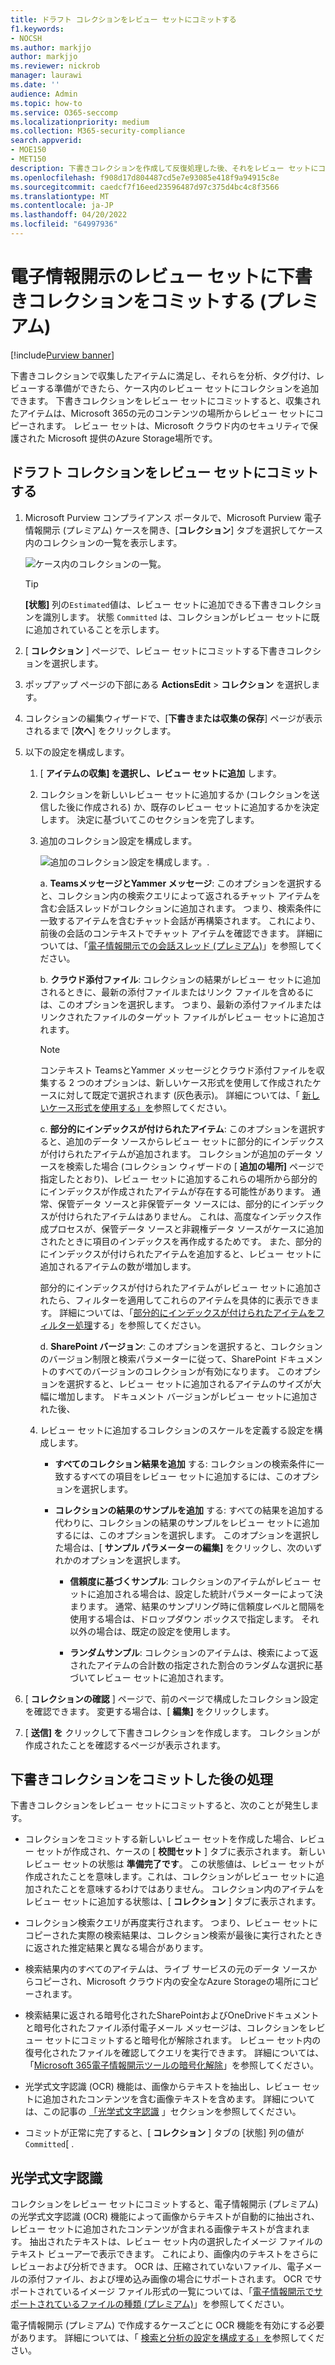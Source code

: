 ```yaml
---
title: ドラフト コレクションをレビュー セットにコミットする
f1.keywords:
- NOCSH
ms.author: markjjo
author: markjjo
ms.reviewer: nickrob
manager: laurawi
ms.date: ''
audience: Admin
ms.topic: how-to
ms.service: O365-seccomp
ms.localizationpriority: medium
ms.collection: M365-security-compliance
search.appverid:
- MOE150
- MET150
description: 下書きコレクションを作成して反復処理した後、それをレビュー セットにコミットできます。 下書きコレクションをコミットすると、収集されたアイテムがケース内のレビュー セットに追加されます。 収集されたアイテムがレビュー セットに含まれると、それらを分析、確認、エクスポートできます。
ms.openlocfilehash: f908d17d804487cd5e7e93085e418f9a94915c8e
ms.sourcegitcommit: caedcf7f16eed23596487d97c375d4bc4c8f3566
ms.translationtype: MT
ms.contentlocale: ja-JP
ms.lasthandoff: 04/20/2022
ms.locfileid: "64997936"
---
```

# <a name="commit-a-draft-collection-to-a-review-set-in-ediscovery-premium"></a>電子情報開示のレビュー セットに下書きコレクションをコミットする (プレミアム)

[!include[Purview banner](../includes/purview-rebrand-banner.md)]

下書きコレクションで収集したアイテムに満足し、それらを分析、タグ付け、レビューする準備ができたら、ケース内のレビュー セットにコレクションを追加できます。 下書きコレクションをレビュー セットにコミットすると、収集されたアイテムは、Microsoft 365の元のコンテンツの場所からレビュー セットにコピーされます。 レビュー セットは、Microsoft クラウド内のセキュリティで保護された Microsoft 提供のAzure Storage場所です。

## <a name="commit-a-draft-collection-to-a-review-set"></a>ドラフト コレクションをレビュー セットにコミットする

1. Microsoft Purview コンプライアンス ポータルで、Microsoft Purview 電子情報開示 (プレミアム) ケースを開き、[**コレクション**] タブを選択してケース内のコレクションの一覧を表示します。

   ![ケース内のコレクションの一覧。](../media/CommitDraftCollections1.png)

   > [!TIP]
   > **[状態]** 列の`Estimated`値は、レビュー セットに追加できる下書きコレクションを識別します。 状態 `Committed` は、コレクションがレビュー セットに既に追加されていることを示します。

2. [ **コレクション** ] ページで、レビュー セットにコミットする下書きコレクションを選択します。

3. ポップアップ ページの下部にある **ActionsEdit** >  **コレクション** を選択します。

4. コレクションの編集ウィザードで、[**下書きまたは収集の保存**] ページが表示されるまで [**次へ**] をクリックします。

5. 以下の設定を構成します。

   1. [ **アイテムの収集] を選択し、レビュー セットに追加** します。

   2. コレクションを新しいレビュー セットに追加するか (コレクションを送信した後に作成される) か、既存のレビュー セットに追加するかを決定します。 決定に基づいてこのセクションを完了します。

   3. 追加のコレクション設定を構成します。

      ![追加のコレクション設定を構成します。](../media/AeDAdditionalCollectionSettings.png).

       a.  **TeamsメッセージとYammer メッセージ**: このオプションを選択すると、コレクション内の検索クエリによって返されるチャット アイテムを含む会話スレッドがコレクションに追加されます。 つまり、検索条件に一致するアイテムを含むチャット会話が再構築されます。 これにより、前後の会話のコンテキストでチャット アイテムを確認できます。 詳細については、「[電子情報開示での会話スレッド (プレミアム)](conversation-review-sets.md)」を参照してください。

       b. **クラウド添付ファイル**: コレクションの結果がレビュー セットに追加されるときに、最新の添付ファイルまたはリンク ファイルを含めるには、このオプションを選択します。 つまり、最新の添付ファイルまたはリンクされたファイルのターゲット ファイルがレビュー セットに追加されます。

       > [!NOTE]
       > コンテキスト TeamsとYammer メッセージとクラウド添付ファイルを収集する 2 つのオプションは、新しいケース形式を使用して作成されたケースに対して既定で選択されます (灰色表示)。 詳細については、「 [新しいケース形式を使用する」を](advanced-ediscovery-new-case-format.md)参照してください。

       c. **部分的にインデックスが付けられたアイテム**: このオプションを選択すると、追加のデータ ソースからレビュー セットに部分的にインデックスが付けられたアイテムが追加されます。 コレクションが追加のデータ ソースを検索した場合 (コレクション ウィザードの [ **追加の場所]** ページで指定したとおり)、レビュー セットに追加するこれらの場所から部分的にインデックスが作成されたアイテムが存在する可能性があります。 通常、保管データ ソースと非保管データ ソースには、部分的にインデックスが付けられたアイテムはありません。 これは、高度なインデックス作成プロセスが、保管データ ソースと非親権データ ソースがケースに追加されたときに項目のインデックスを再作成するためです。 また、部分的にインデックスが付けられたアイテムを追加すると、レビュー セットに追加されるアイテムの数が増加します。 <p> 部分的にインデックスが付けられたアイテムがレビュー セットに追加されたら、フィルターを適用してこれらのアイテムを具体的に表示できます。 詳細については、「[部分的にインデックスが付けられたアイテムをフィルター処理](review-set-search.md#filter-partially-indexed-items)する」を参照してください。

      d. **SharePoint バージョン**: このオプションを選択すると、コレクションのバージョン制限と検索パラメーターに従って、SharePoint ドキュメントのすべてのバージョンのコレクションが有効になります。 このオプションを選択すると、レビュー セットに追加されるアイテムのサイズが大幅に増加します。 ドキュメント バージョンがレビュー セットに追加された後、 

   4. レビュー セットに追加するコレクションのスケールを定義する設定を構成します。

      - **すべてのコレクション結果を追加** する: コレクションの検索条件に一致するすべての項目をレビュー セットに追加するには、このオプションを選択します。

      - **コレクションの結果のサンプルを追加** する: すべての結果を追加する代わりに、コレクションの結果のサンプルをレビュー セットに追加するには、このオプションを選択します。 このオプションを選択した場合は、[ **サンプル パラメーターの編集]** をクリックし、次のいずれかのオプションを選択します。

         - **信頼度に基づくサンプル**: コレクションのアイテムがレビュー セットに追加される場合は、設定した統計パラメーターによって決まります。 通常、結果のサンプリング時に信頼度レベルと間隔を使用する場合は、ドロップダウン ボックスで指定します。 それ以外の場合は、既定の設定を使用します。

         - **ランダムサンプル**: コレクションのアイテムは、検索によって返されたアイテムの合計数の指定された割合のランダムな選択に基づいてレビュー セットに追加されます。

6. [ **コレクションの確認** ] ページで、前のページで構成したコレクション設定を確認できます。 変更する場合は、[ **編集]** をクリックします。

7. [ **送信] を** クリックして下書きコレクションを作成します。 コレクションが作成されたことを確認するページが表示されます。

## <a name="what-happens-after-you-commit-a-draft-collection"></a>下書きコレクションをコミットした後の処理

下書きコレクションをレビュー セットにコミットすると、次のことが発生します。

- コレクションをコミットする新しいレビュー セットを作成した場合、レビュー セットが作成され、ケースの [ **校閲セット** ] タブに表示されます。 新しいレビュー セットの状態は **準備完了です**。 この状態値は、レビュー セットが作成されたことを意味します。これは、コレクションがレビュー セットに追加されたことを意味するわけではありません。 コレクション内のアイテムをレビュー セットに追加する状態は、[ **コレクション** ] タブに表示されます。

- コレクション検索クエリが再度実行されます。 つまり、レビュー セットにコピーされた実際の検索結果は、コレクション検索が最後に実行されたときに返された推定結果と異なる場合があります。

- 検索結果内のすべてのアイテムは、ライブ サービスの元のデータ ソースからコピーされ、Microsoft クラウド内の安全なAzure Storageの場所にコピーされます。

- 検索結果に返される暗号化されたSharePointおよびOneDriveドキュメントと暗号化されたファイル添付電子メール メッセージは、コレクションをレビュー セットにコミットすると暗号化が解除されます。 レビュー セット内の復号化されたファイルを確認してクエリを実行できます。 詳細については、「[Microsoft 365電子情報開示ツールの暗号化解除](ediscovery-decryption.md)」を参照してください。

- 光学式文字認識 (OCR) 機能は、画像からテキストを抽出し、レビュー セットに追加されたコンテンツを含む画像テキストを含めます。 詳細については、この記事の [「光学式文字認識](#optical-character-recognition) 」セクションを参照してください。

- コミットが正常に完了すると、[ **コレクション** ] タブの [状態] 列の値が `Committed`[ .

## <a name="optical-character-recognition"></a>光学式文字認識

コレクションをレビュー セットにコミットすると、電子情報開示 (プレミアム) の光学式文字認識 (OCR) 機能によって画像からテキストが自動的に抽出され、レビュー セットに追加されたコンテンツが含まれる画像テキストが含まれます。 抽出されたテキストは、レビュー セット内の選択したイメージ ファイルのテキスト ビューアーで表示できます。 これにより、画像内のテキストをさらにレビューおよび分析できます。 OCR は、圧縮されていないファイル、電子メールの添付ファイル、および埋め込み画像の場合にサポートされます。 OCR でサポートされているイメージ ファイル形式の一覧については、「[電子情報開示でサポートされているファイルの種類 (プレミアム)](supported-filetypes-ediscovery20.md#image)」を参照してください。

電子情報開示 (プレミアム) で作成するケースごとに OCR 機能を有効にする必要があります。 詳細については、「 [検索と分析の設定を構成する」を](configure-search-and-analytics-settings-in-advanced-ediscovery.md#optical-character-recognition-ocr)参照してください。
